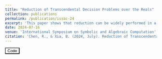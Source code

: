 ```yaml
---
title: "Reduction of Transcendental Decision Problems over the Reals"
collection: publications
permalink: /publication/issac-24
excerpt: 'This paper shows that reduction can be widely performed in a class of problems called "Trigonometric Extension".'
date: 2024-07-16
venue: 'International Symposium on Symbolic and Algebraic Computation'
citation: 'Chen, R., & Xia, B. (2024, July). Reduction of Transcendental Decision Problems over the Reals. In Proceedings of the 2024 International Symposium on Symbolic and Algebraic Computation (Accepted).'
---
```


<a href="https://github.com/xiaxueqaq/TranscendentalProblems" target="_blank"><button style="background-color: white; color: black;">Code</button></a> 

